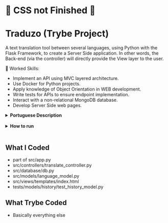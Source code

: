 # :construction: CSS not Finished :construction:
# Traduzo (Trybe Project)

A text translation tool between several languages, using Python with the Flask Framework, to create a Server Side application. In other words, the Back-end (via the controller) will directly provide the View layer to the user.

🚵 Worked Skills:

- Implement an API using MVC layered architecture.
- Use Docker for Python projects.
- Apply knowledge of Object Orientation in WEB development.
- Write tests for APIs to ensure endpoint implementation.
- Interact with a non-relational MongoDB database.
- Develop Server Side web pages.

<details>
    <summary><strong>Portuguese Description</strong></summary></br>

    Uma ferramenta de tradução de textos entre vários idiomas, utilizando Python com o Framework Flask, para criar uma aplicação Server Side. Ou seja, o Back-end (pela controller) fornecerá diretamente a camada View, para a pessoa usuária.

    🚵 Habilidades a trabalhadas:

    - Implementar uma API utilizando arquitetura em camadas MVC.
    - Utilizar o Docker para projetos Python.
    - Aplicar conhecimentos de Orientação a Objetos no desenvolvimento WEB.
    - Escrever testes para APIs para garantir a implementação dos endpoints.
    - Interagir com um banco de dados não relacional MongoDB.
    - Desenvolver páginas web Server Side.

</details>

<br>

<details>
    <summary><strong>How to run</strong></summary></br>

    1. Clone this repository with:

        - `git clone git@github.com:NyPadilha/traduzo.git`
        - `cd  traduzo`

    Using Venv:

        1. Create the Virtual Environment:

            - `python3 -m venv .venv && source .venv/bin/activate`

        2. Install the dependencies:

            - `python3 -m pip install -r dev-requirements.txt`

    [Option A] Database and Flask with Docker:

        - `docker compose up translate`
        - `docker compose exec -it translate python3 src/run_seeds.py`

    [Option B]: Database with Docker and Flask with Venv:

        - `docker compose up -d mongodb`
        - `python3 src/run_seeds.py`
        - `python3 src/app.py`

    Test:

        `python3 -m pytest`

</details>

<br>

## What I Coded

- part of src/app.py
- src/controllers/translate_controller.py
- src/database/db.py
- src/models/language_model.py
- src/views/templates/index.html
- tests/models/history/test_history_model.py

## What Trybe Coded

- Basically everything else
